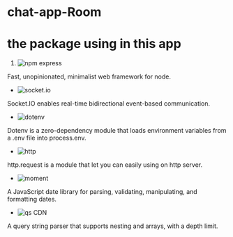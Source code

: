 # chat-app-Room




# the package using in this app

1. ![npm express](https://www.npmjs.com/package/express)

Fast, unopinionated, minimalist web framework for node.

* ![socket.io](https://www.npmjs.com/package/socket.io)

Socket.IO enables real-time bidirectional event-based communication.

* ![dotenv](https://www.npmjs.com/package/dotenv)

Dotenv is a zero-dependency module that loads environment variables from a .env file into process.env.

* ![http](https://www.npmjs.com/package/http.request)
  
http.request is a module that let you can easily using on http server.

* ![moment](https://www.npmjs.com/package/moment)

A JavaScript date library for parsing, validating, manipulating, and formatting dates.

* ![qs CDN](https://www.jsdelivr.com/package/npm/qs)

A query string parser that supports nesting and arrays, with a depth limit.